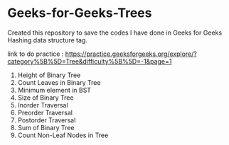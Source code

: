 # Geeks-for-Geeks-Trees

Created this repository to save the codes I have done in Geeks for Geeks Hashing data structure tag.

link to do practice : https://practice.geeksforgeeks.org/explore/?category%5B%5D=Tree&difficulty%5B%5D=-1&page=1

1. Height of Binary Tree
2. Count Leaves in Binary Tree
3. Minimum element in BST
4. Size of Binary Tree
5. Inorder Traversal
6. Preorder Traversal
7. Postorder Traversal
8. Sum of Binary Tree
9. Count Non-Leaf Nodes in Tree


